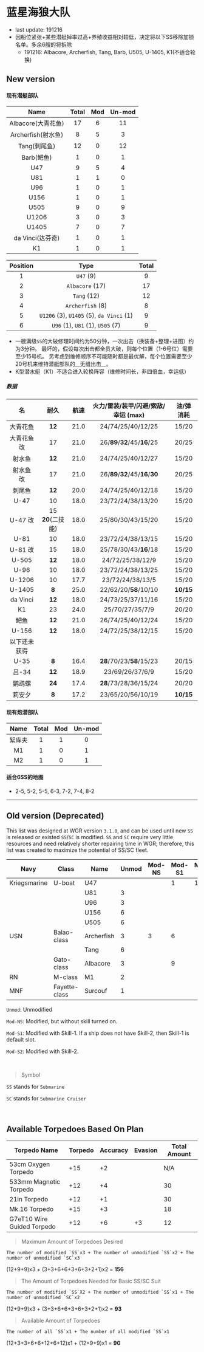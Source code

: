 # 蓝星海狼大队

- last update: 191216
- 因船位紧张+某些潜艇掉率过高+养殖收益相对较低，决定将以下SS移除加锁名单。多余6艘的将拆除
    - 191216: Albacore, Archerfish, Tang, Barb, U505, U-1405, K1(不适合轮换)

## New version

#### 现有潜艇部队

| Name | Total | Mod | Un-mod |
|:---:|:---:|:---:|:---:|
| Albacore(大青花鱼) | 17 | 6 | 11 |
| Archerfish(射水鱼) | 8 | 5 | 3 |
| Tang(刺尾鱼) | 12 | 0 | 12 |
| Barb(鲃鱼) | 1 | 0 | 1 |
| U47 | 9 | 5 | 4 |
| U81 | 1 | 1 | 0 |
| U96 | 1 | 0 | 1 |
| U156 | 1 | 0 | 1 |
| U505 | 9 | 0 | 9 |
| U1206 | 3 | 0 | 3 |
| U1405 | 7 | 0 | 7 |
| da Vinci(达芬奇) | 1 | 0 | 1 |
| K1 | 1 | 0 | 1 |

| Position | Type | Total |
|:--------:|:----:|:-----:|
| 1 | `U47` (9) | 9 |
| 2 | `Albacore` (17) | 17 |
| 3 | `Tang` (12) | 12 |
| 4 | `Archerfish` (8) | 8 |
| 5 | `U1206` (3), `U1405` (5), `da Vinci` (1) | 9 |
| 6 | `U96` (1), `U81` (1), `U505` (7) | 9 |

- 一艘满级`SS`的大破修理时间约为50分钟，一次出击（换装备+整理+进图）约为3分钟。
最坏的，假设每次出击都全员大破，则每个位置（1-6号位）需要至少15号机。
另考虑到维修顺序不可能随时都是最优解，每个位置需要至少20号机来维持潜艇部队的__无缝出击__。
- K型潜水艇（K1）不适合进入轮换阵容（维修时间长，非四倍血，幸运低）



##### 数据

| 名 | 耐久 | 航速 | 火力/雷装/装甲/闪避/索敌/幸运 (max) | 油/弹 消耗 |
|:---:|:---:|:---:|:---:|:---:|
| 大青花鱼 | **12** | 21.0 | 24/74/25/40/12/25 | 15/20 |
| 大青花鱼 改 | 17 | 21.0 | 26/**89**/**32**/45/**16**/25 | 20/25 |
| 射水鱼 | **12** | 21.0 | 24/74/25/40/12/27 | 15/20 |
| 射水鱼 改 | 17 | 21.0 | 26/**89**/**32**/45/**16**/**30** | 20/25 |
| 刺尾鱼 | **12** | 20.0 | 24/74/25/40/12/18 | 15/20 |
| U-47 | 10 | 18.0 | 23/72/24/38/13/20 | 15/20 |
| U-47 改 | 15 **20**(二技能) | 18.0 | 25/80/30/43/15/20 | 15/20 |
| U-81 | 10 | 18.0 | 23/72/24/38/13/15 | 15/20 |
| U-81 改 | 15 | 18.0 | 25/78/30/43/**16**/18 | 15/20 |
| U-505 | **12** | 18.0 | 24/72/25/38/12/9 | 15/20 |
| U-96 | 10 | 18.0 | 23/72/24/38/13/25 | 15/20 |
| U-1206 | 10 | 17.7 | 23/72/24/38/13/5 | 15/20 |
| U-1405 | **8** | 25.0 | 22/62/20/**58**/10/10 | **10/15** |
| da Vinci | **12** | 18.0 | 24/73/25/37/11/16 | 15/20 |
| K1 | 23 | 24.0 | 25/70/27/35/7/9 | 20/20 |
| 鲃鱼 | **12** | 21.0 | 26/74/25/40/12/24 | 15/20 |
| U-156 | **12** | 18.0 | 24/72/25/38/12/15 | 15/20 |
|以下还未获得|||||
| U-35 | **8** | 16.4 | **28**/70/23/**58**/15/23 | 20/15 |
| 吕-34 | **12** | 18.9 | 23/69/26/37/6/9 | 15/20 |
| 鹦鹉螺 | **24** | 17.4 | **28**/73/28/36/15/24 | 20/20 |
| 莉安夕 | **8** | 17.2 | 23/65/20/56/10/19 | **10/15** |

#### 现有炮潜部队

| Name | Total | Mod | Un-mod |
|:---:|:---:|:---:|:---:|
| 絮库夫 | 1 | 1 | 0 |
| M1 | 1 | 0 | 1 |
| M2 | 1 | 0 | 1 |

#### 适合6SS的地图

- 2-5, 5-2, 5-5, 6-3, 7-2, 7-4, 8-2

---

## Old version (Deprecated)

This list was designed at WGR version `3.1.0`, and can be used until new `SS` is released or existed `SS`/`SC` is modified.
`SS` and `SC` require very little resources and need relatively shorter repairing time in WGR; therefore, this list was created to maximize the potential of SS/SC fleet.

| Navy | Class | Name | Unmod | Mod-NS | Mod-S1 | Mod-S2 | Total |
| ---- | ----- | ---- | ----- |------- | ------ | ------ | ----- |
| Kriegsmarine | U-boat | U47  |   |   | 1 | 11 | 12 |
|              |        | U81  | 3 |   |   |    |  3 |
|              |        | U96  | 3 |   |   |    |  3 |
|              |        | U156 | 6 |   |   |    |  6 |
|              |        | U505 | 6 |   |   |    |  6 |
| USN | Balao-class | Archerfish | 3 | 3 | 6 |   | 12 |
|     |             | Tang       | 6 |   |   |   |  6 |
|     | Gato-class  | Albacore   | 3 |   | 9 |   | 12 |
| RN | M-class | M1 | 2 |   |   |   | 2 |
| MNF | Fayette-class | Surcouf | 1 |   |   |   | 1 |

`Unmod`: Unmodified

`Mod-NS`: Modified, but without skill turned on.

`Mod-S1`: Modified with Skill-1. If a ship does not have Skill-2, then Skill-1 is default slot.

`Mod-S2`: Modified with Skill-2.

<br>

> Symbol

`SS` stands for `Submarine`

`SC` stands for `Submarine Cruiser`

<br>

## Available Torpedoes Based On Plan

| Torpedo Name | Torpedo | Accuracy | Evasion | Total Amount |
| ------------ | ------- | -------- | ------- | ------------ |
| 53cm Oxygen Torpedo | +15 | +2 |  | N/A |
| 533mm Magnetic Torpedo | +12 | +4 |  | 30 |
| 21in Torpedo | +12 | +1 |  | 30 |
| Mk.16 Torpedo | +15 | +3 |  | 18 |
| G7eT10 Wire Guided Torpedo | +12 | +6 | +3 | 12 |	


> Maximum Amount of Torpedoes Desired

    The number of modified `SS`x3 + The number of unmodified `SS`x2 + The number of unmodified `SC`x3
(12+9+9)x3 + (3+3+6+6+3+6+3+2+1)x2 = **156**

> The Amount of Torpedoes Needed for Basic SS/SC Suit

    The number of modified `SS`X2 + The number of unmodified `SS`x1 + The number of unmodified `SC`x2
(12+9+9)x3 + (3+3+6+6+3+6+3+2+1)x2 = **93**

> Available Amount of Torpedoes

    The number of all `SS`x1 + The number of all modified `SS`x1
(12+3+3+6+6+12+6+12)x1 + (12+9+9)x1 = **90**
